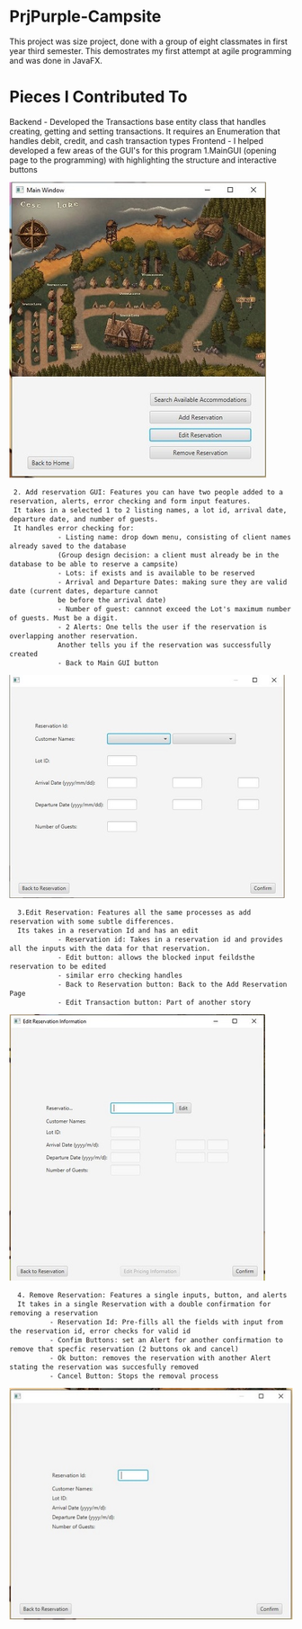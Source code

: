 # PrjPurple-Campsite
This project was size project, done with a group of eight classmates in first year third semester. 
This demostrates my first attempt at agile programming and was done in JavaFX.

# Pieces I Contributed To
Backend - Developed the Transactions base entity class that handles creating, getting and setting transactions. 
It requires an Enumeration that handles debit, credit, and cash transaction types
Frontend - I helped developed a few areas of the GUI's for this program
     1.MainGUI (opening page to the programming) with highlighting the structure and interactive buttons 

![MainGUI](images/MainGUI.JPG)
     
     2. Add reservation GUI: Features you can have two people added to a reservation, alerts, error checking and form input features. 
     It takes in a selected 1 to 2 listing names, a lot id, arrival date, departure date, and number of guests. 
     It handles error checking for: 
                - Listing name: drop down menu, consisting of client names already saved to the database 
                (Group design decision: a client must already be in the database to be able to reserve a campsite)
                - Lots: if exists and is available to be reserved
                - Arrival and Departure Dates: making sure they are valid date (current dates, departure cannot
                be before the arrival date)
                - Number of guest: cannnot exceed the Lot's maximum number of guests. Must be a digit.
                - 2 Alerts: One tells the user if the reservation is overlapping another reservation. 
                Another tells you if the reservation was successfully created
                - Back to Main GUI button

![Add Reservation](images/AddRes.JPG)
      
      3.Edit Reservation: Features all the same processes as add reservation with some subtle differences. 
      Its takes in a reservation Id and has an edit 
                - Reservation id: Takes in a reservation id and provides all the inputs with the data for that reservation. 
                - Edit button: allows the blocked input feildsthe reservation to be edited
                - similar erro checking handles
                - Back to Reservation button: Back to the Add Reservation Page
                - Edit Transaction button: Part of another story

![Edit Reservation](images/EditRes.JPG)
      
      4. Remove Reservation: Features a single inputs, button, and alerts
      It takes in a single Reservation with a double confirmation for removing a reservation
              - Reservation Id: Pre-fills all the fields with input from the reservation id, error checks for valid id
              - Confim Buttons: set an Alert for another confirmation to remove that specfic reservation (2 buttons ok and cancel)
              - Ok button: removes the reservation with another Alert stating the reservation was succesfully removed
              - Cancel Button: Stops the removal process
        
![Remove Reservation](images/RemoveRes.JPG)
              
              
       
